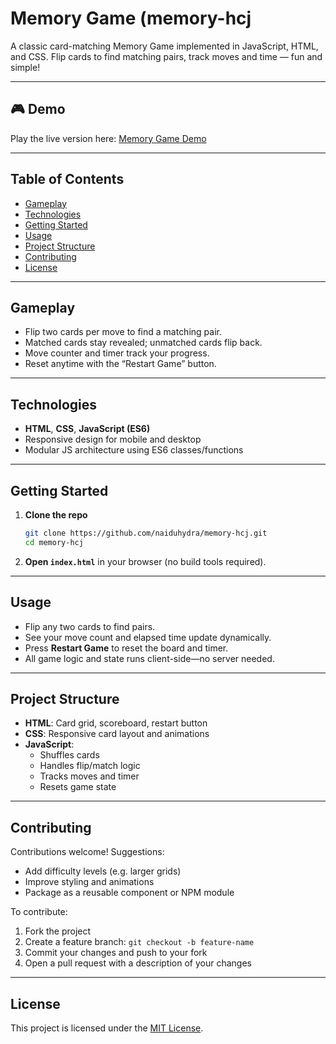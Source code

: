 # Memory Game (memory-hcj

A classic card-matching Memory Game implemented in JavaScript, HTML, and CSS. Flip cards to find matching pairs, track moves and time — fun and simple!

---

## 🎮 Demo

Play the live version here: [Memory Game Demo](https://naiduhydra.github.io/memory-hcj/)

---

## Table of Contents

- [Gameplay](#gameplay)  
- [Technologies](#technologies)  
- [Getting Started](#getting-started)  
- [Usage](#usage)  
- [Project Structure](#project-structure)  
- [Contributing](#contributing)  
- [License](#license)

---

## Gameplay

- Flip two cards per move to find a matching pair.  
- Matched cards stay revealed; unmatched cards flip back.  
- Move counter and timer track your progress.  
- Reset anytime with the “Restart Game” button.

---

## Technologies

- **HTML**, **CSS**, **JavaScript (ES6)**  
- Responsive design for mobile and desktop  
- Modular JS architecture using ES6 classes/functions

---

## Getting Started

1. **Clone the repo**  
    ```bash
    git clone https://github.com/naiduhydra/memory-hcj.git
    cd memory-hcj
    ```

2. **Open `index.html`** in your browser (no build tools required).

---

## Usage

- Flip any two cards to find pairs.  
- See your move count and elapsed time update dynamically.  
- Press **Restart Game** to reset the board and timer.  
- All game logic and state runs client-side—no server needed.

---

## Project Structure


- **HTML**: Card grid, scoreboard, restart button  
- **CSS**: Responsive card layout and animations  
- **JavaScript**:  
  - Shuffles cards  
  - Handles flip/match logic  
  - Tracks moves and timer  
  - Resets game state

---

## Contributing

Contributions welcome! Suggestions:

- Add difficulty levels (e.g. larger grids)  
- Improve styling and animations  
- Package as a reusable component or NPM module

To contribute:

1. Fork the project  
2. Create a feature branch: `git checkout -b feature-name`  
3. Commit your changes and push to your fork  
4. Open a pull request with a description of your changes

---

## License 

This project is licensed under the [MIT License](https://opensource.org/licenses/MIT).
